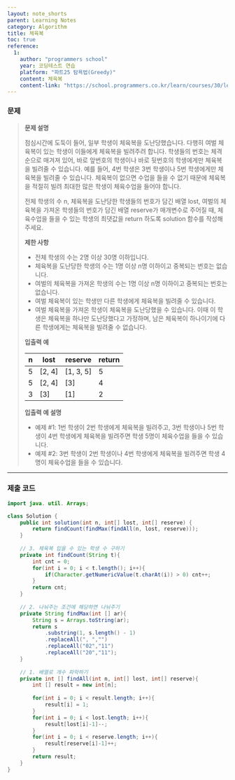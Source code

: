 ```yaml
---
layout: note_shorts
parent: Learning Notes
category: Algorithm
title: 체육복
toc: true
reference:
  1: 
    author: "programmers school"
    year: 코딩테스트 연습
    platform: "파트25 탐욕법(Greedy)"
    content: 체육복
    content-link: "https://school.programmers.co.kr/learn/courses/30/lessons/42862"
---
```


### 문제

> **문제 설명**
>
> 점심시간에 도둑이 들어, 일부 학생이 체육복을 도난당했습니다. 다행히 여벌 체육복이 있는 학생이 이들에게 체육복을 빌려주려 합니다. 학생들의 번호는 체격 순으로 매겨져 있어, 바로 앞번호의 학생이나 바로 뒷번호의 학생에게만 체육복을 빌려줄 수 있습니다. 예를 들어, 4번 학생은 3번 학생이나 5번 학생에게만 체육복을 빌려줄 수 있습니다. 체육복이 없으면 수업을 들을 수 없기 때문에 체육복을 적절히 빌려 최대한 많은 학생이 체육수업을 들어야 합니다.
>
> 전체 학생의 수 n, 체육복을 도난당한 학생들의 번호가 담긴 배열 lost, 여벌의 체육복을 가져온 학생들의 번호가 담긴 배열 reserve가 매개변수로 주어질 때, 체육수업을 들을 수 있는 학생의 최댓값을 return 하도록 solution 함수를 작성해주세요.
>
> **제한 사항**
>
> - 전체 학생의 수는 2명 이상 30명 이하입니다. 
> - 체육복을 도난당한 학생의 수는 1명 이상 n명 이하이고 중복되는 번호는 없습니다. 
> - 여벌의 체육복을 가져온 학생의 수는 1명 이상 n명 이하이고 중복되는 번호는 없습니다.
> - 여벌 체육복이 있는 학생만 다른 학생에게 체육복을 빌려줄 수 있습니다. 
> - 여벌 체육복을 가져온 학생이 체육복을 도난당했을 수 있습니다. 이때 이 학생은 체육복을 하나만 도난당했다고 가정하며, 남은 체육복이 하나이기에 다른 학생에게는 체육복을 빌려줄 수 없습니다.
>
> **입출력 예**
>
> | n | lost | reserve | return |
> | --- | --- | --- | --- |
> | 5 | \[2, 4\] | \[1, 3, 5\] | 5 |
> | 5 | \[2, 4\] | \[3\] | 4 |
> | 3 | \[3\] | \[1\] | 2 |
>
> **입출력 예 설명**
>
> - 예제 #1: 1번 학생이 2번 학생에게 체육복을 빌려주고, 3번 학생이나 5번 학생이 4번 학생에게 체육복을 빌려주면 학생 5명이 체육수업을 들을 수 있습니다.
> - 예제 #2: 3번 학생이 2번 학생이나 4번 학생에게 체육복을 빌려주면 학생 4명이 체육수업을 들을 수 있습니다.

---

### 제출 코드

```java
import java. util. Arrays;

class Solution {
    public int solution(int n, int[] lost, int[] reserve) {
        return findCount(findMax(findAll(n, lost, reserve)));
    }
    
    // 3. 체육복 입을 수 있는 학생 수 구하기
    private int findCount(String t){
        int cnt = 0;
        for(int i = 0; i < t.length(); i++){
            if(Character.getNumericValue(t.charAt(i)) > 0) cnt++;
        }
        return cnt;
    }
    
    // 2. 나눠주는 조건에 해당하면 나눠주기
    private String findMax(int [] ar){
        String s = Arrays.toString(ar);
        return s
            .substring(1, s.length() - 1)
            .replaceAll(", ","")
            .replaceAll("02","11")
            .replaceAll("20","11");
    }
    
    // 1. 배열로 개수 파악하기
    private int [] findAll(int n, int[] lost, int[] reserve){
        int [] result = new int[n];
        
        for(int i = 0; i < result.length; i++){
            result[i] = 1;
        }
        for(int i = 0; i < lost.length; i++){
            result[lost[i]-1]--;
        }
        for(int i = 0; i < reserve.length; i++){
            result[reserve[i]-1]++;
        }
        return result;
    }
}
```